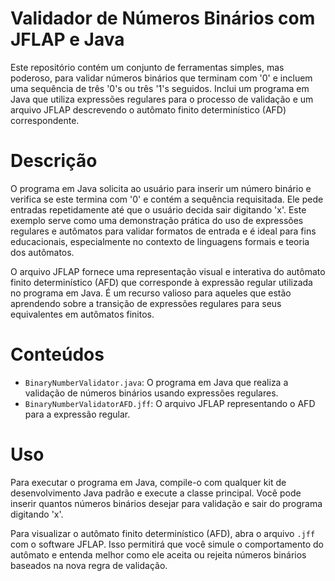 # Validador de Números Binários com JFLAP e Java
Este repositório contém um conjunto de ferramentas simples, mas poderoso, para validar números binários que terminam com '0' e incluem uma sequência de três '0's ou três '1's seguidos. Inclui um programa em Java que utiliza expressões regulares para o processo de validação e um arquivo JFLAP descrevendo o autômato finito determinístico (AFD) correspondente.

# Descrição
O programa em Java solicita ao usuário para inserir um número binário e verifica se este termina com '0' e contém a sequência requisitada. Ele pede entradas repetidamente até que o usuário decida sair digitando 'x'. Este exemplo serve como uma demonstração prática do uso de expressões regulares e autômatos para validar formatos de entrada e é ideal para fins educacionais, especialmente no contexto de linguagens formais e teoria dos autômatos.

O arquivo JFLAP fornece uma representação visual e interativa do autômato finito determinístico (AFD) que corresponde à expressão regular utilizada no programa em Java. É um recurso valioso para aqueles que estão aprendendo sobre a transição de expressões regulares para seus equivalentes em autômatos finitos.

# Conteúdos
- `BinaryNumberValidator.java`: O programa em Java que realiza a validação de números binários usando expressões regulares.
- `BinaryNumberValidatorAFD.jff`: O arquivo JFLAP representando o AFD para a expressão regular.

# Uso
Para executar o programa em Java, compile-o com qualquer kit de desenvolvimento Java padrão e execute a classe principal. Você pode inserir quantos números binários desejar para validação e sair do programa digitando 'x'.

Para visualizar o autômato finito determinístico (AFD), abra o arquivo `.jff` com o software JFLAP. Isso permitirá que você simule o comportamento do autômato e entenda melhor como ele aceita ou rejeita números binários baseados na nova regra de validação.


